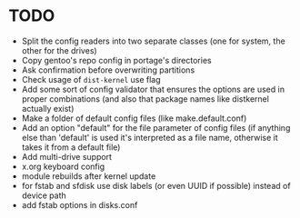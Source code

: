 # TODO

- Split the config readers into two separate classes (one for system, the other for the drives)
- Copy gentoo's repo config in portage's directories
- Ask confirmation before overwriting partitions
- Check usage of `dist-kernel` use flag
- Add some sort of config validator that ensures the options are used in proper combinations (and also that package names like distkernel actually exist)
- Make a folder of default config files (like make.default.conf)
- Add an option "default" for the file parameter of config files (if anything else than 'default' is used it's interpreted as a file name, otherwise it takes it from a default file)
- Add multi-drive support
- x.org keyboard config
- module rebuilds after kernel update
- for fstab and sfdisk use disk labels (or even UUID if possible) instead of device path
- add fstab options in disks.conf
